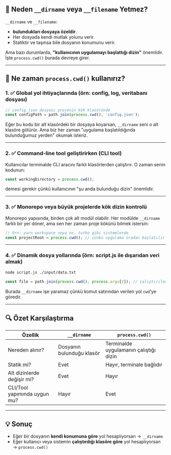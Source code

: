 
## 🧠 Neden `__dirname` veya `__filename` Yetmez?

`__dirname` ve `__filename`:

- **bulundukları dosyaya özeldir**.
- Her dosyada kendi mutlak yolunu verir.
- Statiktir ve taşınsa bile dosyanın konumunu verir.

Ama bazı durumlarda, **"kullanıcının uygulamayı başlattığı dizin"** önemlidir. İşte `process.cwd()` burada devreye girer.

---

## 🔧 Ne zaman `process.cwd()` kullanırız?

### 1. ✅ **Global yol ihtiyaçlarında (örn: config, log, veritabanı dosyası)**

```js
// config.json dosyası projenin kök klasöründe
const configPath = path.join(process.cwd(), 'config.json');
```

Eğer bu kodu bir alt klasördeki bir dosyaya koyarsan, `__dirname` seni o alt klasöre götürür. Ama biz her zaman "uygulama başlatıldığında bulunduğumuz yerden" okumak isteriz.

---

### 2. ✅ **Command-line tool geliştirirken (CLI tool)**

Kullanıcılar terminalde CLI aracını farklı klasörlerden çalıştırır. O zaman senin kodunun:

```js
const workingDirectory = process.cwd();
```

demesi gerekir çünkü kullanıcının "şu anda bulunduğu dizin" önemlidir.

---

### 3. ✅ **Monorepo veya büyük projelerde kök dizin kontrolü**

Monorepo yapısında, birden çok alt modül olabilir. Her modülde `__dirname` farklı bir yer döner, ama sen her zaman proje kökünü bilmek istersin:

```js
// Örn: yarn workspace veya nx, turbo gibi sistemlerde
const projectRoot = process.cwd(); // çünkü uygulama oradan başlatılır
```

---

### 4. ✅ **Dinamik dosya yollarında (örn: script.js ile dışarıdan veri almak)**

```bash
node script.js ./input/data.txt
```

```js
const file = path.join(process.cwd(), process.argv[2]); // çalıştırılan klasöre göre yol oluşturulur
```

Burada `__dirname` işe yaramaz çünkü komut satırından verilen yol `cwd`'ye göredir.

---

## 🔍 Özet Karşılaştırma

|Özellik|`__dirname`|`process.cwd()`|
|---|---|---|
|Nereden alınır?|Dosyanın bulunduğu klasör|Terminalde uygulamanın çalıştığı dizin|
|Statik mi?|Evet|Hayır, terminale bağlıdır|
|Alt dizinlerde değişir mi?|Evet|Hayır|
|CLI/Tool yapımında uygun mu?|Hayır|Evet|

---

## 💡 Sonuç

- Eğer bir dosyanın **kendi konumuna göre** yol hesaplıyorsan → `__dirname`
- Eğer kullanıcı veya sistemin **çalıştırdığı klasöre göre** yol hesaplıyorsan → `process.cwd()`

